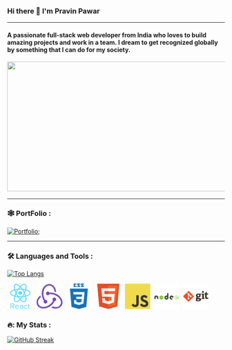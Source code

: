 ### Hi there 👋 I'm Pravin Pawar

<hr/>


#### A passionate full-stack web developer from India who loves to build amazing projects and work in a team. I dream to get recognized globally by something that I can do for my society.

<div align="center">
  <img src="https://media.giphy.com/media/dWesBcTLavkZuG35MI/giphy.gif" width="600" height="300"/>
</div>
<hr/>

### 🕸️ PortFolio :

<a href="https://pravin7038.github.io/"><img src="https://camo.githubusercontent.com/59167e5d3d83fd7311b1b27f180f817c41b4b525bb9f7015f6861dac6b53a65a/68747470733a2f2f696d672e736869656c64732e696f2f7374617469632f76313f6d6573736167653d506f7274666f6c696f266c6f676f3d70617472656f6e266c6162656c3d26636f6c6f723d463936383534266c6f676f436f6c6f723d7768697465266c6162656c436f6c6f723d267374796c653d666f722d7468652d6261646765" title="Portfolio" alt="Portfolio" width="120" height="40"/></a>;


<hr/>

### :hammer_and_wrench: Languages and Tools :


[![Top Langs](https://github-readme-stats.vercel.app/api/top-langs/?username=Pravin7038&layout=compact&theme=vision-friendly-dark)](https://github.com/anuraghazra/github-readme-stats)
<div>
  <img src="https://github.com/devicons/devicon/blob/master/icons/react/react-original-wordmark.svg" title="React" alt="React" width="60" height="60"/>&nbsp;
  <img src="https://github.com/devicons/devicon/blob/master/icons/redux/redux-original.svg" title="Redux" alt="Redux " width="60" height="60"/>&nbsp;
  <img src="https://github.com/devicons/devicon/blob/master/icons/css3/css3-plain-wordmark.svg"  title="CSS3" alt="CSS" width="60" height="60"/>&nbsp;
  <img src="https://github.com/devicons/devicon/blob/master/icons/html5/html5-original.svg" title="HTML5" alt="HTML" width="60" height="60"/>&nbsp;
  <img src="https://github.com/devicons/devicon/blob/master/icons/javascript/javascript-original.svg" title="JavaScript" alt="JavaScript" width="60" height="60"/>&nbsp;
  <img src="https://github.com/devicons/devicon/blob/master/icons/nodejs/nodejs-original-wordmark.svg" title="NodeJS" alt="NodeJS" width="60" height="60"/>&nbsp;
  <img src="https://github.com/devicons/devicon/blob/master/icons/git/git-original-wordmark.svg" title="Git" **alt="Git" width="60" height="60"/>
</div>


### 🔥: My Stats :

[![GitHub Streak](http://github-readme-streak-stats.herokuapp.com?user=Pravin7038&theme=dark&background=000000)](https://git.io/streak-stats)

<!--
**Pravin7038/Pravin7038** is a ✨ _special_ ✨ repository because its `README.md` (this file) appears on your GitHub profile.

Here are some ideas to get you started:

- 🔭 I’m currently working on ...
- 🌱 I’m currently learning ...
- 👯 I’m looking to collaborate on ...
- 🤔 I’m looking for help with ...
- 💬 Ask me about ...
- 📫 How to reach me: ...
- 😄 Pronouns: ...
- ⚡ Fun fact: ...
-->
